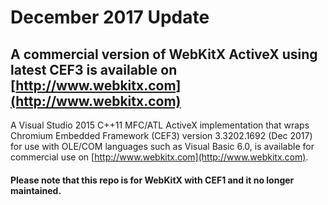 December 2017 Update
=======

## A commercial version of WebKitX ActiveX using latest CEF3 is available on [http://www.webkitx.com](http://www.webkitx.com) ##

A Visual Studio 2015 C++11 MFC/ATL ActiveX implementation that wraps Chromium Embedded Framework (CEF3) version 3.3202.1692 (Dec 2017) for use with OLE/COM languages such as Visual Basic 6.0, is available for commercial use on [http://www.webkitx.com](http://www.webkitx.com). 

#### Please note that this repo is for WebKitX with CEF1 and it no longer maintained. ####
